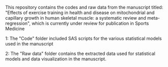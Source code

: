 This repository contains the codes and raw data from the manuscript titled: "Effects of exercise training in health and disease on mitochondrial and capillary growth in human skeletal muscle: a systematic review and meta-regression", which is currently under review for publication in Sports Medicine

1: The "Code" folder included SAS scripts for the various statistical models used in the manuscript

2: The "Raw data" folder contains the extracted data used for statistical models and data visualization in the manuscript. 
